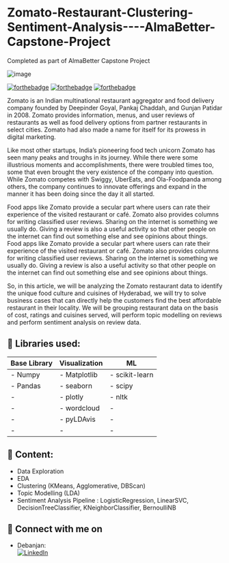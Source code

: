 # Zomato-Restaurant-Clustering-Sentiment-Analysis----AlmaBetter-Capstone-Project
Completed as part of AlmaBetter Capstone Project

![image](https://user-images.githubusercontent.com/39692126/168283193-bec7a66d-134b-4c63-9923-ac0dd0e46091.png)

[![forthebadge](https://forthebadge.com/images/badges/built-with-love.svg)]()
[![forthebadge](https://forthebadge.com/images/badges/made-with-python.svg)](https://forthebadge.com)
[![forthebadge](https://forthebadge.com/images/badges/powered-by-responsibility.svg)](https://forthebadge.com)


Zomato is an Indian multinational restaurant aggregator and food delivery company founded by Deepinder Goyal, Pankaj Chaddah, and Gunjan Patidar in 2008. Zomato provides information, menus, and user reviews of restaurants as well as food delivery options from partner restaurants in select cities. Zomato had also made a name for itself for its prowess in digital marketing.

Like most other startups, India’s pioneering food tech unicorn Zomato has seen many peaks and troughs in its journey. While there were some illustrious moments and accomplishments, there were troubled times too, some that even brought the very existence of the company into question. While Zomato competes with Swiggy, UberEats, and Ola-Foodpanda among others, the company continues to innovate offerings and expand in the manner it has been doing since the day it all started.

Food apps like Zomato provide a secular part where users can rate their experience of the visited restaurant or café. Zomato also provides columns for writing classified user reviews. Sharing on the internet is something we usually do. Giving a review is also a useful activity so that other people on the internet can find out something else and see opinions about things. Food apps like Zomato provide a secular part where users can rate their experience of the visited restaurant or café. Zomato also provides columns for writing classified user reviews. Sharing on the internet is something we usually do. Giving a review is also a useful activity so that other people on the internet can find out something else and see opinions about things.

So, in this article, we will be analyzing the Zomato restaurant data to identify the unique food culture and cuisines of Hyderabad, we will try to solve business cases that can directly help the customers find the best affordable restaurant in their locality. We will be grouping restaurant data on the basis of cost, ratings and cuisines served, will perform topic modelling on reviews and perform sentiment analysis on review data.


   ## 🔧 Libraries used:
| Base Library 		    | Visualization		    | ML  	|
|---			      		|---		    		|---		      	|
| - Numpy	    | - Matplotlib		    | - scikit-learn		|
| - Pandas				    | - seaborn			    | - scipy			|
| - 		    | - plotly			    | -  nltk			|
| - 			    | - wordcloud 			    | -		|
| - 	    | - pyLDAvis 			    | - 			|
| - 	    | - 			    | - 			|

   ## 🔧 Content:
* Data Exploration
* EDA
* Clustering (KMeans, Agglomerative, DBScan)
* Topic Modelling (LDA)
* Sentiment Analysis Pipeline : LogisticRegression, LinearSVC, DecisionTreeClassifier, KNeighborClassifier, BernoulliNB

## 🤝 Connect with me on
* Debanjan:
<br> [![LinkedIn](https://img.shields.io/badge/linkedin-%230077B5.svg?&style=for-the-badge&logo=linkedin&logoColor=white)](https://www.linkedin.com/in/awesomedeba10/)
